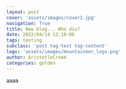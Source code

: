```yaml
---
layout: post
cover: 'assets/images/cover2.jpg'
navigation: True
title: New blog... Who dis?
date: 2022/04/14 12:18:00
tags: testing
subclass: 'post tag-test tag-content'
logo: 'assets/images/mountaineer_logo.png'
author: AristotleCreed
categories: golden
---
```

aaaa
